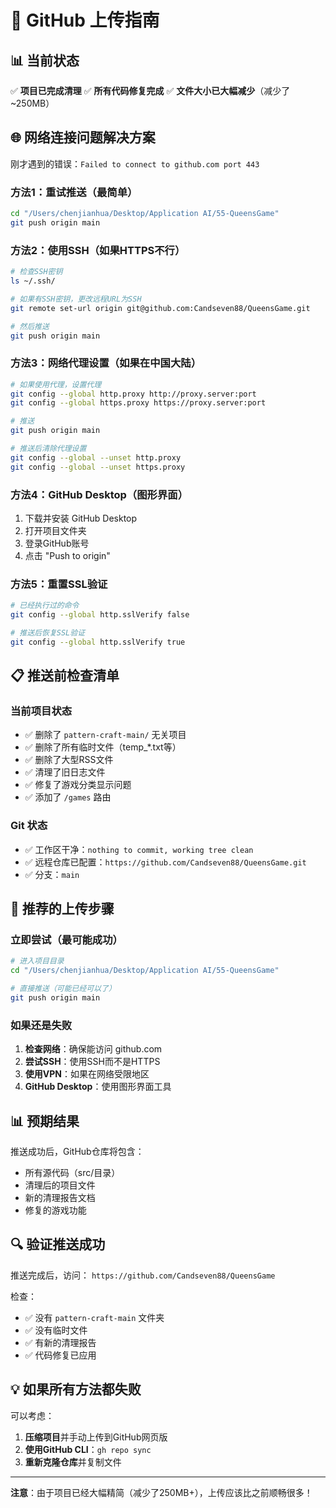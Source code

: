 # 🚀 GitHub 上传指南

## 📊 当前状态

✅ **项目已完成清理**
✅ **所有代码修复完成**
✅ **文件大小已大幅减少**（减少了~250MB）

## 🌐 网络连接问题解决方案

刚才遇到的错误：`Failed to connect to github.com port 443`

### 方法1：重试推送（最简单）
```bash
cd "/Users/chenjianhua/Desktop/Application AI/55-QueensGame"
git push origin main
```

### 方法2：使用SSH（如果HTTPS不行）
```bash
# 检查SSH密钥
ls ~/.ssh/

# 如果有SSH密钥，更改远程URL为SSH
git remote set-url origin git@github.com:Candseven88/QueensGame.git

# 然后推送
git push origin main
```

### 方法3：网络代理设置（如果在中国大陆）
```bash
# 如果使用代理，设置代理
git config --global http.proxy http://proxy.server:port
git config --global https.proxy https://proxy.server:port

# 推送
git push origin main

# 推送后清除代理设置
git config --global --unset http.proxy
git config --global --unset https.proxy
```

### 方法4：GitHub Desktop（图形界面）
1. 下载并安装 GitHub Desktop
2. 打开项目文件夹
3. 登录GitHub账号
4. 点击 "Push to origin"

### 方法5：重置SSL验证
```bash
# 已经执行过的命令
git config --global http.sslVerify false

# 推送后恢复SSL验证
git config --global http.sslVerify true
```

## 📋 推送前检查清单

### 当前项目状态
- ✅ 删除了 `pattern-craft-main/` 无关项目
- ✅ 删除了所有临时文件（temp_*.txt等）
- ✅ 删除了大型RSS文件
- ✅ 清理了旧日志文件
- ✅ 修复了游戏分类显示问题
- ✅ 添加了 `/games` 路由

### Git 状态
- ✅ 工作区干净：`nothing to commit, working tree clean`
- ✅ 远程仓库已配置：`https://github.com/Candseven88/QueensGame.git`
- ✅ 分支：`main`

## 🎯 推荐的上传步骤

### 立即尝试（最可能成功）
```bash
# 进入项目目录
cd "/Users/chenjianhua/Desktop/Application AI/55-QueensGame"

# 直接推送（可能已经可以了）
git push origin main
```

### 如果还是失败
1. **检查网络**：确保能访问 github.com
2. **尝试SSH**：使用SSH而不是HTTPS
3. **使用VPN**：如果在网络受限地区
4. **GitHub Desktop**：使用图形界面工具

## 📊 预期结果

推送成功后，GitHub仓库将包含：
- 所有源代码（src/目录）
- 清理后的项目文件
- 新的清理报告文档
- 修复的游戏功能

## 🔍 验证推送成功

推送完成后，访问：
`https://github.com/Candseven88/QueensGame`

检查：
- ✅ 没有 `pattern-craft-main` 文件夹
- ✅ 没有临时文件
- ✅ 有新的清理报告
- ✅ 代码修复已应用

## 💡 如果所有方法都失败

可以考虑：
1. **压缩项目**并手动上传到GitHub网页版
2. **使用GitHub CLI**：`gh repo sync`
3. **重新克隆仓库**并复制文件

---

**注意**：由于项目已经大幅精简（减少了250MB+），上传应该比之前顺畅很多！ 